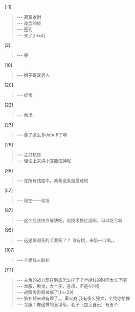
[-1] 
>--- 寂寞难耐<br>
>--- 难念的经<br>
>--- 签到<br>
>--- 来了[fn=4]<br>

[2] 
>--- 寄<br>

[10] 
>--- 狮子哥真男人<br>

[20] 
>--- 好惨<br>

[22] 
>--- 索求<br>

[23] 
>--- 叠了这么多debuff了啊<br>

[29] 
>--- 主打抗压<br>
>--- 理论上来讲小乖能成神呢<br>

[35] 
>--- 在所有线路中，紫蒂这条是最难的<br>

[57] 
>--- 现在——现场<br>

[87] 
>--- 这个应该快点解决吧，用技术换红酒啊，可以吃亏啊<br>

[95] 
>--- 这是要濒死的节奏啊？？
谁有桃，来奶一口啊。。<br>

[107] 
>--- 全靠敌人脑补<br>

[111] 
>--- 主角的战力现在到底怎么样了？半掉线的时间太长了吧<br>
>--- 龙服，鬃戈，大个子，苍须，不是4个吗<br>
>--- 战贩传奇都被搞了[fn=29]<br>
>--- 脑补越来越有趣了。。军火商:我有多么强大，全凭你想像<br>
>--- 龙服：像这样的圣域级，老子（加上自己）有五个<br>
